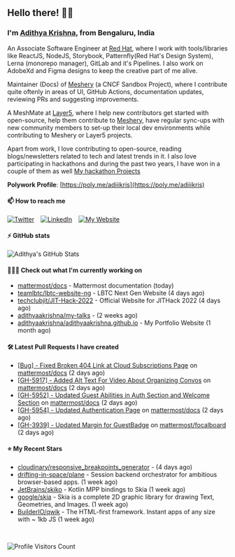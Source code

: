 ## Hello there! 👋🏻
  
### I'm [Adithya Krishna](https://adithyaakrishna.github.io/), from <b>Bengaluru, India</b></br>

An Associate Software Engineer at [Red Hat](https://www.redhat.com), where I work with tools/libraries like ReactJS, NodeJS, Storybook, Patternfly(Red Hat's Design System), Lerna (monorepo manager), GitLab and it's Pipelines. I also work on AdobeXd and Figma designs to keep the creative part of me alive.

Maintainer (Docs) of [Meshery](https://github.com/meshery) (a CNCF Sandbox Project), where I contribute quite oftenly in areas of UI, GitHub Actions, documentation updates, reviewing PRs and suggesting improvements.

A MeshMate at [Layer5](https://layer5.io), where I help new contributors get started with open-source, help them contribute to [Meshery](https://github.com/meshery), have regular sync-ups with new community members to set-up their local dev environments while contributing to Meshery or Layer5 projects.

Apart from work, I love contributing to open-source, reading blogs/newsletters related to tech and latest trends in it. I also love participating in hackathons and during the past two years, I have won in a couple of them as well [My hackathon Projects](http://bit.ly/adikris-hackathons)

**Polywork Profile**: [https://poly.me/adiiikris](https://poly.me/adiiikris)

#### 📫 How to reach me

[![Twitter](https://img.shields.io/badge/-@adii_kris-%231DA1F2?style=for-the-badge&logo=twitter&logoColor=ffffff)](https://twitter.com/adii_kris) &ensp;
[![LinkedIn](https://img.shields.io/badge/-Adithya%20Krishna-%230A67C3?style=for-the-badge&logo=linkedin&logoColor=ffffff)](https://www.linkedin.com/in/adiiikris/) &ensp;
[![My Website](https://img.shields.io/badge/-My%20Website-%230A67C3?style=for-the-badge)](https://adithyaakrishna.github.io/)


#### ⚡️ GitHub stats

![Adithya's GitHub Stats](https://github-readme-stats.vercel.app/api?username=adithyaakrishna&show_icons=true&hide_border=true&title_color=fff&icon_color=79ff97&text_color=9f9f9f&bg_color=151515)



#### 🧑🏻‍💻 Check out what I'm currently working on

- [mattermost/docs](https://github.com/mattermost/docs) - Mattermost documentation  (today)
- [teamlbtc/lbtc-website-ng](https://github.com/teamlbtc/lbtc-website-ng) - LBTC Next Gen Website (4 days ago)
- [techclubjit/JIT-Hack-2022](https://github.com/techclubjit/JIT-Hack-2022) - Official Website for JITHack 2022 (4 days ago)
- [adithyaakrishna/my-talks](https://github.com/adithyaakrishna/my-talks) -  (2 weeks ago)
- [adithyaakrishna/adithyaakrishna.github.io](https://github.com/adithyaakrishna/adithyaakrishna.github.io) - My Portfolio Website (1 month ago)

#### 🛠 Latest Pull Requests I have created

- [[Bug] - Fixed Broken 404 Link at Cloud Subscriptions Page](https://github.com/mattermost/docs/pull/5975) on [mattermost/docs](https://github.com/mattermost/docs) (2 days ago)
- [[GH-5917] - Added Alt Text For Video About Organizing Convos](https://github.com/mattermost/docs/pull/5973) on [mattermost/docs](https://github.com/mattermost/docs) (2 days ago)
- [[GH-5952] - Updated Guest Abilities in Auth Section and Welcome Section](https://github.com/mattermost/docs/pull/5972) on [mattermost/docs](https://github.com/mattermost/docs) (2 days ago)
- [[GH-5954] - Updated Authentication Page](https://github.com/mattermost/docs/pull/5971) on [mattermost/docs](https://github.com/mattermost/docs) (2 days ago)
- [[GH-3939] - Updated Margin for GuestBadge](https://github.com/mattermost/focalboard/pull/4058) on [mattermost/focalboard](https://github.com/mattermost/focalboard) (2 days ago)

#### ⭐ My Recent Stars

- [cloudinary/responsive_breakpoints_generator](https://github.com/cloudinary/responsive_breakpoints_generator) -  (4 days ago)
- [drifting-in-space/plane](https://github.com/drifting-in-space/plane) - Session backend orchestrator for ambitious browser-based apps. (1 week ago)
- [JetBrains/skiko](https://github.com/JetBrains/skiko) - Kotlin MPP bindings to Skia (1 week ago)
- [google/skia](https://github.com/google/skia) - Skia is a complete 2D graphic library for drawing Text, Geometries, and Images. (1 week ago)
- [BuilderIO/qwik](https://github.com/BuilderIO/qwik) - The HTML-first framework. Instant apps of any size with ~ 1kb JS (1 week ago)

<br> 

![Profile Visitors Count](https://profile-counter.glitch.me/adithyaakrishna/count.svg)
